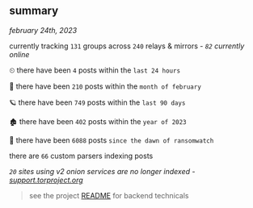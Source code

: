 
## summary
_february 24th, 2023_

currently tracking `131` groups across `240` relays & mirrors - _`82` currently online_

⏲ there have been `4` posts within the `last 24 hours`

🦈 there have been `210` posts within the `month of february`

🪐 there have been `749` posts within the `last 90 days`

🏚 there have been `402` posts within the `year of 2023`

🦕 there have been `6088` posts `since the dawn of ransomwatch`

there are `66` custom parsers indexing posts

_`20` sites using v2 onion services are no longer indexed - [support.torproject.org](https://support.torproject.org/onionservices/v2-deprecation/)_

> see the project [README](https://github.com/joshhighet/ransomwatch#ransomwatch--) for backend technicals
